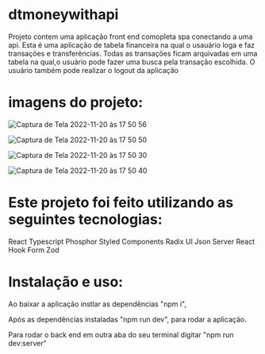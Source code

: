 # dtmoneywithapi

Projeto contem uma aplicação front end comopleta spa conectando a uma api. Esta é uma aplicação de  tabela financeira na qual o usauário loga
e faz transações e transferências. Todas as transações ficam arquivadas em uma tabela na qual,o usuário pode fazer uma busca pela transação escolhida. 
O usuário também pode realizar o logout da aplicação


# imagens do projeto:

![Captura de Tela 2022-11-20 às 17 50 56](https://user-images.githubusercontent.com/60330983/202925481-79a59086-0fd8-4e8b-b38f-c70adf4aa24a.png)


![Captura de Tela 2022-11-20 às 17 50 50](https://user-images.githubusercontent.com/60330983/202925492-dbbf266c-bfcf-4455-a356-1b3aa947f04f.png)

![Captura de Tela 2022-11-20 às 17 50 30](https://user-images.githubusercontent.com/60330983/202925504-e7d3cdab-2362-4c9d-ad80-bf8e753def34.png)


![Captura de Tela 2022-11-20 às 17 50 40](https://user-images.githubusercontent.com/60330983/202925509-8391ead0-c08c-47ec-ac80-3ea4a93aa636.png)


# Este projeto foi feito utilizando as seguintes tecnologias:

React
Typescript
Phosphor
Styled Components
Radix UI
Json Server
React Hook Form
Zod

# Instalação e uso:

Ao baixar a aplicação instlar as dependências "npm i",

Após as dependências instaladas "npm run dev", para rodar a aplicação.

Para rodar o back end em outra aba do seu terminal digitar "npm run dev:server"

